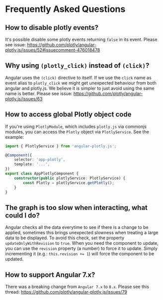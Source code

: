 # Frequently Asked Questions


## How to disable plotly events?

It's possible disable some plotly events returning `false` in its event. Please see issue: https://github.com/plotly/angular-plotly.js/issues/52#issuecomment-476018478



## Why using `(plotly_click)` instead of `(click)`?

Angular uses the `(click)` directive to itself. If we use the `click` name as event alias to `plotly_click` we might get unexpected behaviour from both angular and plotly.js. We believe it is simpler to just avoid using the same name is better.
Please see issue: https://github.com/plotly/angular-plotly.js/issues/63


## How to access global Plotly object code

If you're using `PlotlyModule`, which includes `plotly.js` via commonjs modules, you can access the `Plotly` object via `PlotlyService`. See the example:

```typescript
import { PlotlyService } from 'angular-plotly.js';

@Component({
    selector: 'app-plotly',
    template: '...',
})
export class AppPlotlyComponent {
    constructor(public plotlyService: PlotlyService) {
        const Plotly = plotlyService.getPlotly();
    }
}
```


## The graph is too slow when interacting, what could I do?

Angular checks all the data everytime to see if there is a change to be applied, sometimes this brings unexpected slowness when treating a large data to be displayed. To avoid this check, set the property `updateOnlyWithRevision` to `true`. When you need the component to update, you can use the `revision` property (a number) to force it to update. Simply incrementing it (e.g.: `this.revision += 1`) will force the component to be updated.


## How to support Angular 7.x?

There was a breaking change from `Angular 7.x` to `8.x`. Please see this thread: https://github.com/plotly/angular-plotly.js/issues/79
